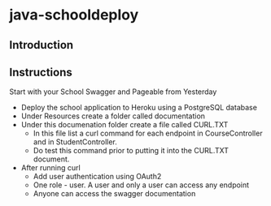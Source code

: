 # java-schooldeploy

## Introduction

## Instructions

Start with your School Swagger and Pageable from Yesterday

* Deploy the school application to Heroku using a PostgreSQL database  
* Under Resources create a folder called documentation
* Under this documenation folder create a file called CURL.TXT  
  * In this file list a curl command for each endpoint in CourseController and in StudentController. 
  * Do test this command prior to putting it into the CURL.TXT document.
* After running curl
  * Add user authentication using OAuth2
  * One role - user. A user and only a user can access any endpoint
  * Anyone can access the swagger documentation

